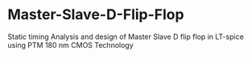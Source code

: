 # Master-Slave-D-Flip-Flop
Static timing Analysis and design of Master Slave D flip flop in LT-spice using PTM 180 nm CMOS Technology
